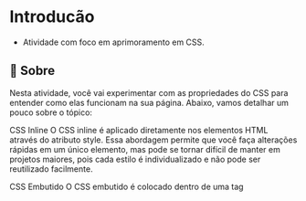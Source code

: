 # Introducão
- Atividade com foco em aprimoramento em CSS.


##  :beginner: Sobre
Nesta atividade, você vai experimentar com as propriedades do CSS para entender como elas funcionam na sua página. Abaixo, vamos detalhar um pouco sobre o tópico:

CSS Inline
O CSS inline é aplicado diretamente nos elementos HTML através do atributo style. Essa abordagem permite que você faça alterações rápidas em um único elemento, mas pode se tornar difícil de manter em projetos maiores, pois cada estilo é individualizado e não pode ser reutilizado facilmente.

CSS Embutido
O CSS embutido é colocado dentro de uma tag <style> na seção <head> do documento HTML. Essa técnica permite aplicar estilos a múltiplos elementos ao mesmo tempo, melhorando a organização em comparação ao inline. No entanto, ainda pode aumentar o tamanho do arquivo HTML e não é tão eficiente quanto o CSS externo.

CSS Externo
O CSS externo envolve o uso de um arquivo separado que contém todas as regras de estilo. Esse arquivo é vinculado ao documento HTML, permitindo que o mesmo conjunto de estilos seja aplicado a várias páginas. Essa abordagem é a mais organizada e facilita a manutenção e a reutilização de estilos, embora exija um carregamento adicional de arquivo.
